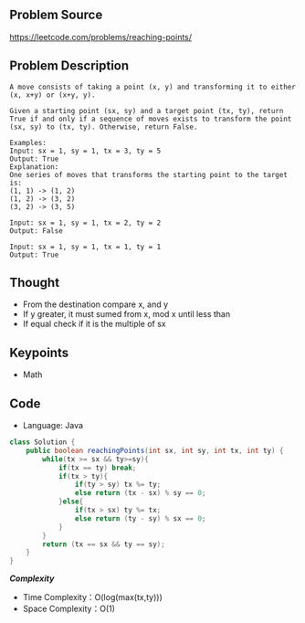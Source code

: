 ## Problem Source
https://leetcode.com/problems/reaching-points/

## Problem Description
```
A move consists of taking a point (x, y) and transforming it to either (x, x+y) or (x+y, y).

Given a starting point (sx, sy) and a target point (tx, ty), return True if and only if a sequence of moves exists to transform the point (sx, sy) to (tx, ty). Otherwise, return False.

Examples:
Input: sx = 1, sy = 1, tx = 3, ty = 5
Output: True
Explanation:
One series of moves that transforms the starting point to the target is:
(1, 1) -> (1, 2)
(1, 2) -> (3, 2)
(3, 2) -> (3, 5)

Input: sx = 1, sy = 1, tx = 2, ty = 2
Output: False

Input: sx = 1, sy = 1, tx = 1, ty = 1
Output: True

```

## Thought
- From the destination compare x, and y
- If y greater, it must sumed from x, mod x until less than
- If equal check if it is the multiple of sx


## Keypoints
- Math


## Code
* Language: Java

```Java
class Solution {
    public boolean reachingPoints(int sx, int sy, int tx, int ty) {
        while(tx >= sx && ty>=sy){
            if(tx == ty) break;
            if(tx > ty){
                if(ty > sy) tx %= ty;
                else return (tx - sx) % sy == 0;
            }else{
                if(tx > sx) ty %= tx;
                else return (ty - sy) % sx == 0;
            }
        }
        return (tx == sx && ty == sy);
    }
}
```

***Complexity***

- Time Complexity：O(log(max(tx,ty)))
- Space Complexity：O(1) 
